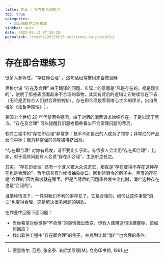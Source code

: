```yaml
---
title: 作业 | 存在即合理练习
toc: true
categories: 
  - 高认知软件工程星球
sidebar: auto
date: 2022-02-13 07:50:20
permalink: /renzhi/20220213-existence-in-possible/
---
```


# 存在即合理练习

很多人都听过，“存在即合理” ，这句话经常被用来当做诡辩

黑格尔说 “存在及合理” 由于翻译的问题，实际上的意思是“凡是存在的，都是现实的”，说明了那些表面看起来不合理的事物，其实有背后的逻辑让它继续存在下去（无论是否符合人们对合理的判断）。存在即合理是客观唯心主义的理论，出自黑格尔《法哲学原理》[^1] 。

美国上个世纪 20 年代禁酒令期间，由于对酒的消费诉求始终存在，于是出现了黑市。“存在及合理”  可以提醒我们思考那些看似不合常理问题的背后。

软件工程中的“存在即合理”非常多：技术不如自己的人成为了领导；非常烂的产品反而中标；能力非常强的领导被排挤出局。

“存在即合理” 对你有启发，请不要止步于此。有很多人会滥用“存在即合理”，比如，对于腐败问题有人会说“存在即合理”，主张听之任之。

其实，“存在即合理” 还有一个含义被大众说遗忘，那就是“存在变得不存在这种存在也是合理的”。哲学语言有时候很抽象拗口，回到禁酒令的例子中，黑市的存在是“合理的”因为需求就在哪里。但是当背后的问题条件发生变化时，消亡这种存在也是“合理的”。

当某种情况下，一件对我们不利的事存在了，它是合理的，如何让这件事情“消亡”也变得合理，这是解决很多问题的钥匙。

在作业中回答下面问题：

- 当你希望对你觉得“不合理”的事情做出改变，但有人使用这句话搪塞你，该如何回应？
- 找出软件工程中“存在即合理”的例子，并找到让其“消亡”也合理的条件。

[^1]: 德黑格尔, 范扬, 张全泰. 法哲学原理[M]. 商务印书馆, 1961.

